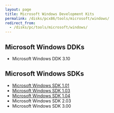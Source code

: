 ```yaml
---
layout: page
title: Microsoft Windows Development Kits
permalink: /disks/pcx86/tools/microsoft/windows/
redirect_from:
  - /disks/pc/tools/microsoft/windows/
---
```


Microsoft Windows DDKs
---

* Microsoft Windows DDK 3.10

Microsoft Windows SDKs
---

* [Microsoft Windows SDK 1.01](/disks/pcx86/tools/microsoft/windows/sdk/1.01/)
* [Microsoft Windows SDK 1.03](/disks/pcx86/tools/microsoft/windows/sdk/1.03/)
* [Microsoft Windows SDK 1.04](/disks/pcx86/tools/microsoft/windows/sdk/1.04/)
* Microsoft Windows SDK 2.03
* Microsoft Windows SDK 3.00
